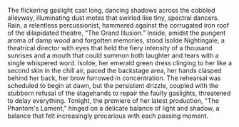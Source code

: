 The flickering gaslight cast long, dancing shadows across the cobbled alleyway, illuminating dust motes that swirled like tiny, spectral dancers.  Rain, a relentless percussionist, hammered against the corrugated iron roof of the dilapidated theatre, “The Grand Illusion.”  Inside, amidst the pungent aroma of damp wood and forgotten memories, stood Isolde Nightingale, a theatrical director with eyes that held the fiery intensity of a thousand sunrises and a mouth that could summon both laughter and tears with a single whispered word.  Isolde, her emerald green dress clinging to her like a second skin in the chill air, paced the backstage area, her hands clasped behind her back, her brow furrowed in concentration.  The rehearsal was scheduled to begin at dawn, but the persistent drizzle, coupled with the stubborn refusal of the stagehands to repair the faulty gaslights, threatened to delay everything.  Tonight, the premiere of her latest production, "The Phantom's Lament," hinged on a delicate balance of light and shadow, a balance that felt increasingly precarious with each passing moment.
